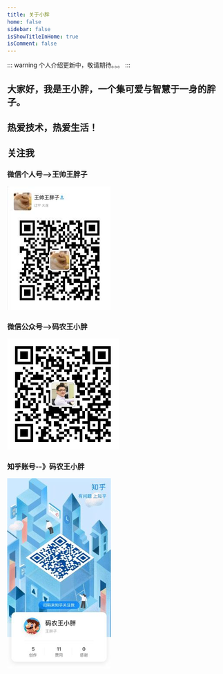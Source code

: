 ```yaml
---
title: 关于小胖
home: false
sidebar: false
isShowTitleInHome: true
isComment: false
---
```


::: warning
个人介绍更新中，敬请期待。。。
:::

## 大家好，我是王小胖，一个集可爱与智慧于一身的胖子。

## 热爱技术，热爱生活！

## 关注我
### 微信个人号-->王帅王胖子

![QR Code](./.vuepress/public/qrcode_for_wechat_personal.jpg)

### 微信公众号-->码农王小胖

![QR Code](./.vuepress/public/qrcode_for_weixin_gzh.jpg)

### 知乎账号--》码农王小胖
![QR Code](./.vuepress/public/qrcode_for_zhihu.jpg)

